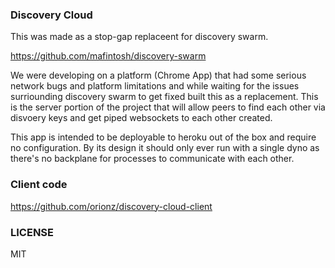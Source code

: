 ### Discovery Cloud

This was made as a stop-gap replaceent for discovery swarm.

https://github.com/mafintosh/discovery-swarm

We were developing on a platform (Chrome App) that had some serious network
bugs and platform limitations and while waiting for the issues surriounding
discovery swarm to get fixed built this as a replacement.  This is the server
portion of the project that will allow peers to find each other via disvoery
keys and get piped websockets to each other created.

This app is intended to be deployable to heroku out of the box and require no
configuration.  By its design it should only ever run with a single dyno as
there's no backplane for processes to communicate with each other.

### Client code 

https://github.com/orionz/discovery-cloud-client

### LICENSE 

MIT


